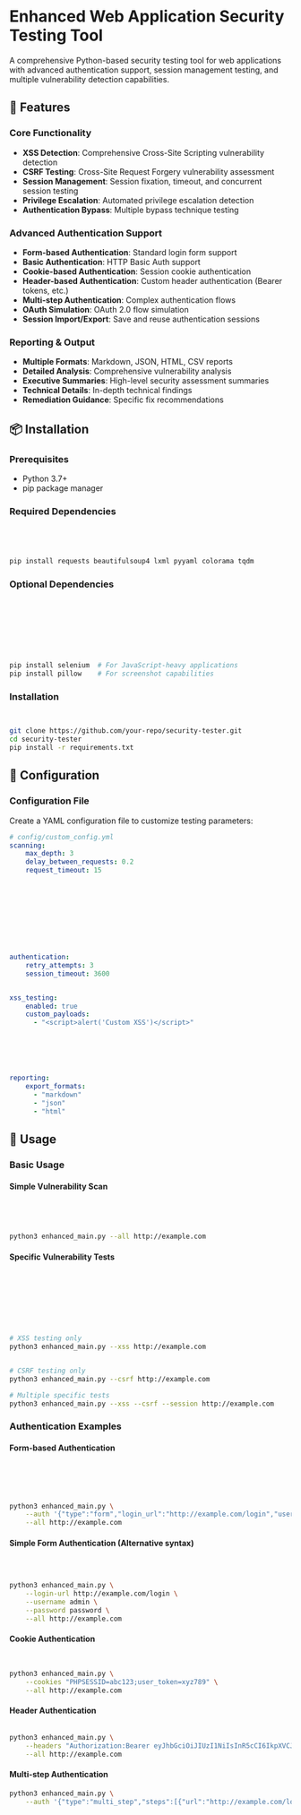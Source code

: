 
# Enhanced Web Application Security Testing Tool


A comprehensive Python-based security testing tool for web applications with advanced authentication support, session management testing, and multiple vulnerability detection capabilities.


## 🚀 Features







### Core Functionality
- **XSS Detection**: Comprehensive Cross-Site Scripting vulnerability detection
- **CSRF Testing**: Cross-Site Request Forgery vulnerability assessment
- **Session Management**: Session fixation, timeout, and concurrent session testing
- **Privilege Escalation**: Automated privilege escalation detection
- **Authentication Bypass**: Multiple bypass technique testing






### Advanced Authentication Support
- **Form-based Authentication**: Standard login form support
- **Basic Authentication**: HTTP Basic Auth support
- **Cookie-based Authentication**: Session cookie authentication
- **Header-based Authentication**: Custom header authentication (Bearer tokens, etc.)
- **Multi-step Authentication**: Complex authentication flows
- **OAuth Simulation**: OAuth 2.0 flow simulation
- **Session Import/Export**: Save and reuse authentication sessions






### Reporting & Output
- **Multiple Formats**: Markdown, JSON, HTML, CSV reports
- **Detailed Analysis**: Comprehensive vulnerability analysis
- **Executive Summaries**: High-level security assessment summaries
- **Technical Details**: In-depth technical findings
- **Remediation Guidance**: Specific fix recommendations






## 📦 Installation


### Prerequisites
- Python 3.7+
- pip package manager

### Required Dependencies
```bash




pip install requests beautifulsoup4 lxml pyyaml colorama tqdm
```





### Optional Dependencies
```bash








pip install selenium  # For JavaScript-heavy applications
pip install pillow    # For screenshot capabilities
```



### Installation
```bash


git clone https://github.com/your-repo/security-tester.git
cd security-tester
pip install -r requirements.txt
```



## 🔧 Configuration




### Configuration File
Create a YAML configuration file to customize testing parameters:


```yaml
# config/custom_config.yml
scanning:
    max_depth: 3
    delay_between_requests: 0.2
    request_timeout: 15










authentication:
    retry_attempts: 3
    session_timeout: 3600


xss_testing:
    enabled: true
    custom_payloads:
      - "<script>alert('Custom XSS')</script>"






reporting:
    export_formats:
      - "markdown"
      - "json"
      - "html"
```


## 🚀 Usage

### Basic Usage

#### Simple Vulnerability Scan
```bash




python3 enhanced_main.py --all http://example.com
```



#### Specific Vulnerability Tests
```bash








# XSS testing only
python3 enhanced_main.py --xss http://example.com


# CSRF testing only
python3 enhanced_main.py --csrf http://example.com

# Multiple specific tests
python3 enhanced_main.py --xss --csrf --session http://example.com
```








### Authentication Examples







































































































































#### Form-based Authentication
```bash





python3 enhanced_main.py \
    --auth '{"type":"form","login_url":"http://example.com/login","username":"admin","password":"password"}' \
    --all http://example.com
```


#### Simple Form Authentication (Alternative syntax)
```bash



python3 enhanced_main.py \
    --login-url http://example.com/login \
    --username admin \
    --password password \
    --all http://example.com
```


#### Cookie Authentication
```bash


python3 enhanced_main.py \
    --cookies "PHPSESSID=abc123;user_token=xyz789" \
    --all http://example.com
```





#### Header Authentication
```bash

python3 enhanced_main.py \
    --headers "Authorization:Bearer eyJhbGciOiJIUzI1NiIsInR5cCI6IkpXVCJ9..." \
    --all http://example.com
```





































































































































































































































#### Multi-step Authentication
````bash
python3 enhanced_main.py \
    --auth '{"type":"multi_step","steps":[{"url":"http://example.com/login","data":{"username":"admin","passwor